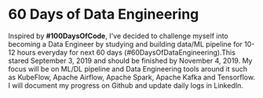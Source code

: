 # 60 Days of Data Engineering

Inspired by **#100DaysOfCode**, I've decided to challenge myself into becoming a Data Engineer by studying and building data/ML pipeline for 10-12 hours everyday for next 60 days (#60DaysOfDataEngineering).This stared September 3, 2019 and should be finished by November 4, 2019. My focus will be on ML/DL pipeline and Data Engineering tools around it such as KubeFlow, Apache Airflow, Apache Spark, Apache Kafka and Tensorflow. I will document my progress on Github and update daily logs in LinkedIn. 


